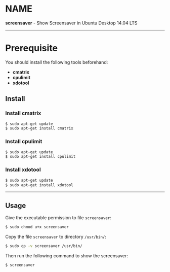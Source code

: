 # NAME
**screensaver** - Show Screensaver in Ubuntu Desktop 14.04 LTS

------------

# Prerequisite

You should install the following tools beforehand:      
	
- **cmatrix**           
- **cpulimit**          
- **xdotool**             

## Install 

### Install cmatrix

```bash
$ sudo apt-get update
$ sudo apt-get install cmatrix
```

### Install cpulimit

```bash
$ sudo apt-get update
$ sudo apt-get install cpulimit
```

### Install xdotool

```bash
$ sudo apt-get update
$ sudo apt-get install xdotool
```

-----------------------------

## Usage

Give the executable permission to file `screensaver`:       

```bash
$ sudo chmod u+x screensaver
```

Copy the file `screensaver` to directory `/usr/bin/`:       

```bash
$ sudo cp -v screensaver /usr/bin/
```

Then run the following command to show the screensaver:      

```bash
$ screensaver
```

